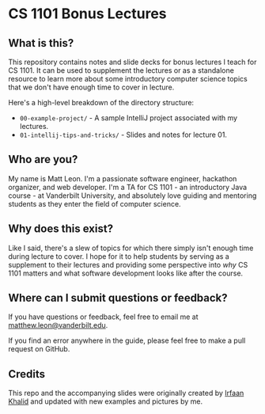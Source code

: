 # CS 1101 Bonus Lectures
## What is this?
This repository contains notes and slide decks for bonus lectures I teach for CS 1101. It can be used to supplement the lectures or as a standalone resource to learn more about some introductory computer science topics that we don't have enough time to cover in lecture.

Here's a high-level breakdown of the directory structure:
+ ```00-example-project/``` - A sample IntelliJ project associated with my lectures.
+ ```01-intellij-tips-and-tricks/``` - Slides and notes for lecture 01.

## Who are you?
My name is Matt Leon. I'm a passionate software engineer, hackathon organizer, and web developer. I'm a TA for CS 1101 - an introductory Java course - at Vanderbilt University, and absolutely love guiding and mentoring students as they enter the field of computer science.

## Why does this exist?
Like I said, there's a slew of topics for which there simply isn't enough time during lecture to cover. I hope for it to help students by serving as a supplement to their lectures and providing some perspective into _why_ CS 1101 matters and what software development looks like after the course.

## Where can I submit questions or feedback?
If you have questions or feedback, feel free to email me at [matthew.leon@vanderbilt.edu](mailto:matthew.leon@vanderbilt.edu).

If you find an error anywhere in the guide, please feel free to make a pull request on GitHub.

## Credits
This repo and the accompanying slides were originally created by [Irfaan Khalid](https://irfaan.me) and updated with new examples and pictures by me.